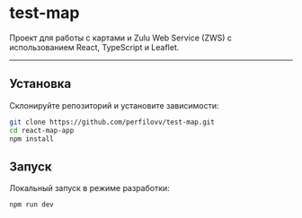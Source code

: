 # test-map

Проект для работы с картами и Zulu Web Service (ZWS) с использованием React, TypeScript и Leaflet.

---

##  Установка

Склонируйте репозиторий и установите зависимости:

```bash
git clone https://github.com/perfilovv/test-map.git
cd react-map-app
npm install
```

##  Запуск

Локальный запуск в режиме разработки:

```bash
npm run dev
```
